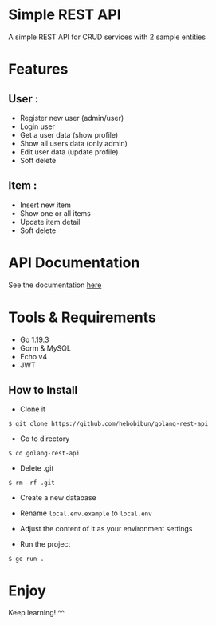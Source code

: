 # Simple REST API

A simple REST API for CRUD services with 2 sample entities
# Features
## User : 
- Register new user (admin/user)
- Login user
- Get a user data (show profile)
- Show all users data (only admin)
- Edit user data (update profile)
- Soft delete

## Item :
- Insert new item
- Show one or all items
- Update item detail
- Soft delete

# API Documentation

See the documentation <a href="(https://documenter.getpostman.com/view/23707537/2s8Z72WCSk" target="_blank">here</a>

# Tools & Requirements

- Go 1.19.3
- Gorm & MySQL
- Echo v4
- JWT

## How to Install

- Clone it

```
$ git clone https://github.com/hebobibun/golang-rest-api
```


- Go to directory

```
$ cd golang-rest-api
```


- Delete .git

```
$ rm -rf .git
```


- Create a new database

- Rename `local.env.example` to `local.env`
- Adjust the content of it as your environment settings

- Run the project

```
$ go run .
```

# Enjoy

Keep learning! ^^
